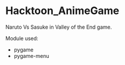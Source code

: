 # Hacktoon_AnimeGame
<p>Naruto Vs Sasuke in Valley of the End game.</p>
<p>Module used:
<ul>
  <li>pygame
  <li>pygame-menu
</ul>
